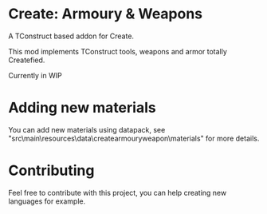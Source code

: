 # Create: Armoury & Weapons
A TConstruct based addon for Create.

This mod implements TConstruct tools, weapons and armor totally Createfied.

Currently in WIP

# Adding new materials
You can add new materials using datapack, see "src\main\resources\data\createarmouryweapon\materials\" for more details.

# Contributing
Feel free to contribute with this project, you can help creating new languages for example.
